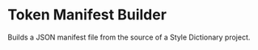 # Token Manifest Builder

Builds a JSON manifest file from the source of a Style Dictionary project.